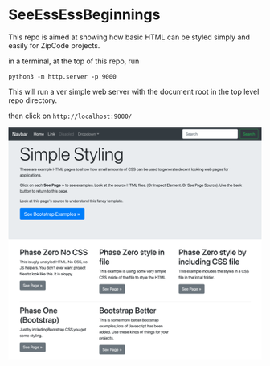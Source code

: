# SeeEssEssBeginnings

This repo is aimed at showing how basic HTML can be styled simply and easily for ZipCode projects.

in a terminal, at the top of this repo, run

```
python3 -m http.server -p 9000
```

This will run a ver simple web server with the document root in the top level repo directory.

then click on `http://localhost:9000/`

![What you should see at localhost:9000](./simplestyling.png)